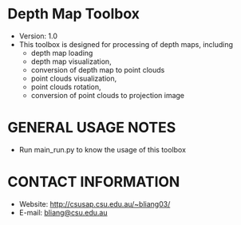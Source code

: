 Depth Map Toolbox 
===================
- Version: 1.0
- This toolbox is designed for processing of depth maps, including 
  - depth map loading
  - depth map visualization, 
  - conversion of depth map to point clouds 
  - point clouds visualization,
  - point clouds rotation,
  - conversion of point clouds to projection image


GENERAL USAGE NOTES
===================
- Run main_run.py to know the usage of this toolbox


CONTACT INFORMATION
===================
- Website: http://csusap.csu.edu.au/~bliang03/
- E-mail: bliang@csu.edu.au
